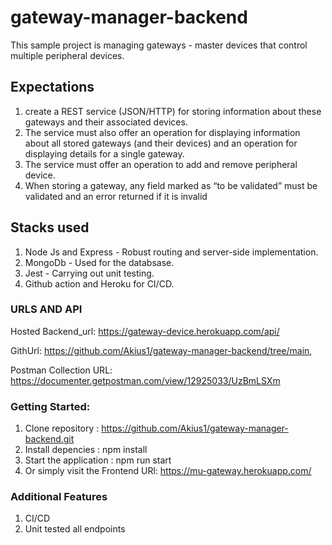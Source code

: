 # gateway-manager-backend

This sample project is managing gateways - master devices that control multiple peripheral
devices. 

## Expectations
1. create a REST service (JSON/HTTP) for storing information about these
gateways and their associated devices.
2. The service must also offer an operation for displaying information about all stored gateways (and their devices) and an operation for displaying details for a single gateway.
3. The service must offer an operation to add and remove peripheral device.
4. When storing a gateway, any field marked as “to be validated” must be validated and an error returned if it is invalid


## Stacks used
1. Node Js and Express - Robust routing and server-side implementation.
2. MongoDb - Used for the databsase.
3. Jest - Carrying out unit testing.
4. Github action and Heroku for CI/CD.

### URLS AND API

Hosted Backend_url: https://gateway-device.herokuapp.com/api/

GithUrl: https://github.com/Akius1/gateway-manager-backend/tree/main,

Postman Collection URL: https://documenter.getpostman.com/view/12925033/UzBmLSXm


### Getting Started:

1. Clone repository : https://github.com/Akius1/gateway-manager-backend.git
2. Install depencies : npm install
3. Start the application : npm run start
4. Or simply visit the Frontend URl: https://mu-gateway.herokuapp.com/

### Additional Features
1. CI/CD
2. Unit tested all endpoints


